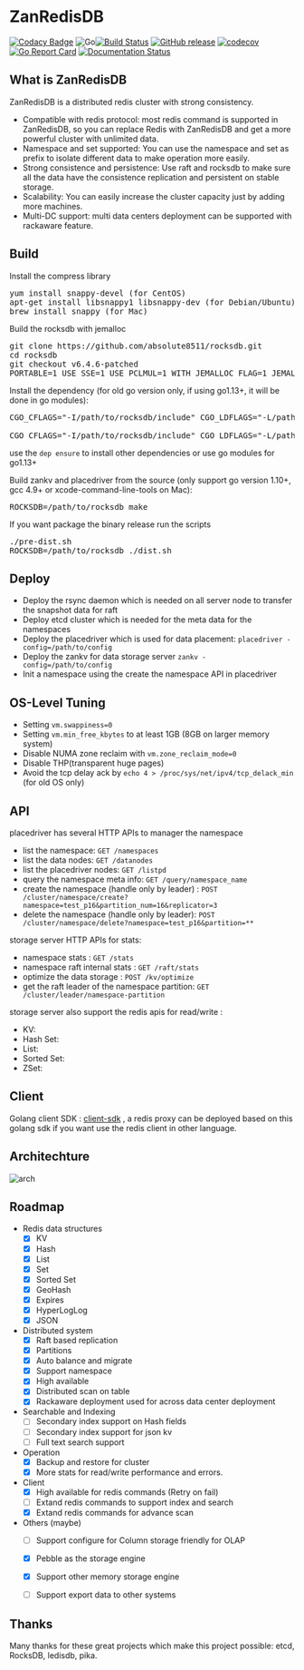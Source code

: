 # ZanRedisDB

[![Codacy Badge](https://api.codacy.com/project/badge/Grade/5bb2847636f343e79edf048a0394de04)](https://www.codacy.com/app/cool8511/youzan_ZanRedisDB?utm_source=github.com&amp;utm_medium=referral&amp;utm_content=youzan/ZanRedisDB&amp;utm_campaign=Badge_Grade)
![Go](https://github.com/youzan/ZanRedisDB/workflows/Go/badge.svg)[![Build Status](https://travis-ci.com/youzan/ZanRedisDB.svg?branch=master)](https://travis-ci.com/youzan/ZanRedisDB) [![GitHub release](https://img.shields.io/github/release/youzan/ZanRedisDB.svg)](https://github.com/youzan/ZanRedisDB/releases/latest) [![codecov](https://codecov.io/gh/youzan/ZanRedisDB/branch/master/graph/badge.svg)](https://codecov.io/gh/youzan/ZanRedisDB) [![Go Report Card](https://goreportcard.com/badge/github.com/youzan/ZanRedisDB)](https://goreportcard.com/report/github.com/youzan/ZanRedisDB) [![Documentation Status](https://readthedocs.org/projects/youzan-zanredisdb/badge/?version=latest)](http://youzan-zanredisdb.readthedocs.io/en/latest/?badge=latest)
 

## What is ZanRedisDB
ZanRedisDB is a distributed redis cluster with strong consistency.
- Compatible with redis protocol: most redis command is supported in ZanRedisDB, so you can replace Redis with ZanRedisDB and get a more powerful cluster with unlimited data.
- Namespace and set supported: You can use the namespace and set as prefix to isolate different data to make operation more easily. 
- Strong consistence and persistence: Use raft and rocksdb to make sure all the data have the consistence replication and persistent on stable storage.
- Scalability: You can easily increase the cluster capacity just by adding more machines.
- Multi-DC support: multi data centers deployment can be supported with rackaware feature.

## Build

Install the compress library
<pre>
yum install snappy-devel (for CentOS)
apt-get install libsnappy1 libsnappy-dev (for Debian/Ubuntu)
brew install snappy (for Mac)
</pre>

Build the rocksdb with jemalloc
<pre>
git clone https://github.com/absolute8511/rocksdb.git
cd rocksdb
git checkout v6.4.6-patched
PORTABLE=1 USE_SSE=1 USE_PCLMUL=1 WITH_JEMALLOC_FLAG=1 JEMALLOC=1 make static_lib
</pre>

Install the dependency (for old go version only, if using go1.13+, it will be done in go modules):
<pre>
CGO_CFLAGS="-I/path/to/rocksdb/include" CGO_LDFLAGS="-L/path/to/rocksdb -lrocksdb -lstdc++ -lm -lsnappy -lrt -ljemalloc" go get github.com/youzan/gorocksdb

CGO_CFLAGS="-I/path/to/rocksdb/include" CGO_LDFLAGS="-L/path/to/rocksdb -lrocksdb -lstdc++ -lm -lsnappy -ljemalloc" go get github.com/youzan/gorocksdb (for MacOS)
</pre>

use the `dep ensure` to install other dependencies or use go modules for go1.13+

Build zankv and placedriver from the source (only support go version 1.10+, gcc 4.9+ or xcode-command-line-tools on Mac):
<pre>
ROCKSDB=/path/to/rocksdb make
</pre>

If you want package the binary release run the scripts
<pre>
./pre-dist.sh
ROCKSDB=/path/to/rocksdb ./dist.sh
</pre>

## Deploy

 * Deploy the rsync daemon which is needed on all server node to transfer the snapshot data for raft
 * Deploy etcd cluster which is needed for the meta data for the namespaces
 * Deploy the placedriver which is used for data placement: `placedriver -config=/path/to/config`
 * Deploy the zankv for data storage server `zankv -config=/path/to/config`
 * Init a namespace using the create the namespace API in placedriver

## OS-Level Tuning

 * Setting `vm.swappiness=0`
 * Setting `vm.min_free_kbytes` to at least 1GB (8GB on larger memory system)
 * Disable NUMA zone reclaim with `vm.zone_reclaim_mode=0`
 * Disable THP(transparent huge pages)
 * Avoid the tcp delay ack by `echo 4 > /proc/sys/net/ipv4/tcp_delack_min` (for old OS only)


## API
placedriver has several HTTP APIs to manager the namespace
 * list the namespace: `GET /namespaces`
 * list the data nodes: `GET /datanodes`
 * list the placedriver nodes: `GET /listpd`
 * query the namespace meta info: `GET /query/namespace_name`
 * create the namespace (handle only by leader) : `POST /cluster/namespace/create?namespace=test_p16&partition_num=16&replicator=3`
 * delete the namespace (handle only by leader): `POST /cluster/namespace/delete?namespace=test_p16&partition=**`

storage server HTTP APIs for stats:
 * namespace stats : `GET /stats`
 * namespace raft internal stats : `GET /raft/stats`
 * optimize the data storage : `POST /kv/optimize`
 * get the raft leader of the namespace partition: `GET /cluster/leader/namespace-partition`

storage server also support the redis apis for read/write :
 * KV:
 * Hash Set:
 * List:
 * Sorted Set:
 * ZSet:

## Client
Golang client SDK : [client-sdk] , a redis proxy can be deployed 
based on this golang sdk if you want use the redis client in other language.

## Architechture

![arch](doc/resource/zankv-arch.png)
## Roadmap
* Redis data structures
  - [x] KV
  - [x] Hash
  - [x] List
  - [x] Set
  - [x] Sorted Set
  - [x] GeoHash
  - [x] Expires
  - [x] HyperLogLog
  - [x] JSON
* Distributed system
  - [x] Raft based replication
  - [x] Partitions
  - [x] Auto balance and migrate
  - [x] Support namespace
  - [x] High available
  - [x] Distributed scan on table
  - [x] Rackaware deployment used for across data center deployment
* Searchable and Indexing
  - [ ] Secondary index support on Hash fields
  - [ ] Secondary index support for json kv
  - [ ] Full text search support
* Operation
  - [x] Backup and restore for cluster
  - [x] More stats for read/write performance and errors.
* Client 
  - [x] High available for redis commands (Retry on fail)
  - [ ] Extand redis commands to support index and search
  - [x] Extand redis commands for advance scan
* Others (maybe)
  - [ ] Support configure for Column storage friendly for OLAP
  - [x] Pebble as the storage engine
  - [x] Support other memory storage engine
  - [ ] Support export data to other systems


[client-sdk]: https://github.com/youzan/go-zanredisdb

## Thanks

Many thanks for these great projects which make this project possible: etcd, RocksDB, ledisdb, pika.

